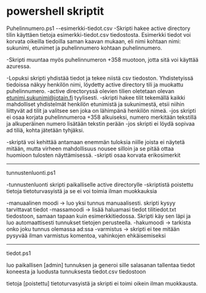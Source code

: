 # powershell skriptit

Puhelinnumero.ps1
--esimerkki-tiedot.csv
-Skripti hakee active directory tilin käyttäen tietoja esimerkki-tiedot.csv tiedostosta. Esimerkki tiedot voi korvata oikeilla tiedoilla saman kaavan mukaan, eli nimi kohtaan nimi: sukunimi, etunimet ja puhelinnumero kohtaan
puhelinnumero.

-Skripti muuntaa myös puhelinnumeron +358 muotoon, jotta sitä voi käyttää azuressa.

-Lopuksi skripti yhdistää tiedot ja tekee niistä csv tiedoston. Yhdistetyissä tiedoissa näkyy henkilön nimi, löydetty active directory tili ja muokattu puhelinnumero.
-active directoryssä olevien tilien oletetaan olevan etunimi.sukunimi@jotain.fi tyylisesti. 
-skripti hakee tilit tekemällä kaikki mahdolliset yhdistelmät henkilön etunimistä ja sukunimestä, etsii niihin liittyvät ad tilit ja valitsee sen joka on lähimpänä henkilön nimeä. 
-jos skripti ei osaa korjata puhelinnumeroa +358 alkuiseksi, numero merkitään tekstillä ja alkuperäinen numero lisätään tekstin perään
-jos skripti ei löydä sopivaa ad tiliä, kohta jätetään tyhjäksi.

-skriptä voi kehittää antamaan enemmän tuloksia niille joista ei näytetä mitään, mutta virheen mahdollisuus nousee silloin ja se pitää ottaa huomioon tulosten näyttämisessä.
-skripti osaa korvata erikosimerkit

------------------------
tunnustenluonti.ps1

-tunnustenluonti skripti paikalliselle active directorylle
-skriptistä poistettu tietoja tietoturvasyistä ja se ei voi toimia ilman muokkauksia

  -manuaalinen moodi -> luo yksi tunnus manuaalisesti. skripti kysyy tarvittavat tiedot
  -massamoodi -> lisää haluamasi tiedot tilitiedot.txt tiedostoon, samaan tapaan kuin esimerkkitiedossa. Skripti käy sen läpi ja luo automaattisesti tunnukset tietojen perusteella.
  -hakumoodi -> tarkista onko joku tunnus olemassa ad:ssa 
  -varmistus -> skripti ei tee mitään pysyvää ilman varmistus komentoa, vahinkojen ehkäisemiseksi


  -----------------------

  tiedot.ps1

  luo paikallisen [admin] tunnuksen ja generoi sille salasanan
  tallentaa tiedot koneesta ja luodusta tunnuksesta tiedot.csv tiedostoon

  tietoja [poistettu] tietoturvasyistä ja skripti ei toimi oikein ilman muokkausta.
  


